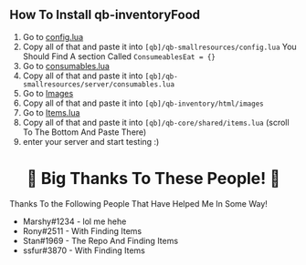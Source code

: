 ## How To Install **qb-inventoryFood**

1. Go to [config.lua](https://github.com/Marshxan/qb-inventoryfood/blob/main/config.lua)
2. Copy all of that and paste it into ``[qb]/qb-smallresources/config.lua`` You Should Find A section Called ``ConsumeablesEat = {}``
3. Go to [consumables.lua](https://github.com/Marshxan/qb-inventoryfood/blob/main/consumables.lua) 
4. Copy all of that and paste it into ``[qb]/qb-smallresources/server/consumables.lua``
5. Go to [Images](https://github.com/Marshxan/qb-inventoryfood/tree/main/images)
6. Copy all of that and paste it into ``[qb]/qb-inventory/html/images``
7. Go to [Items.lua](https://github.com/Marshxan/qb-inventoryfood/blob/main/items.lua)
8. Copy all of that and paste it into ``[qb]/qb-core/shared/items.lua`` (scroll To The Bottom And Paste There)
9. enter your server and start testing :)


<h1 align="center"> 🎉 Big Thanks To These People! 🎉 </h1>

Thanks To the Following People That Have Helped Me In Some Way!

- Marshy#1234 - lol me hehe
- Rony#2511 - With Finding Items
- Stan#1969 - The Repo And Finding Items
- ssfur#3870 - With Finding Items

